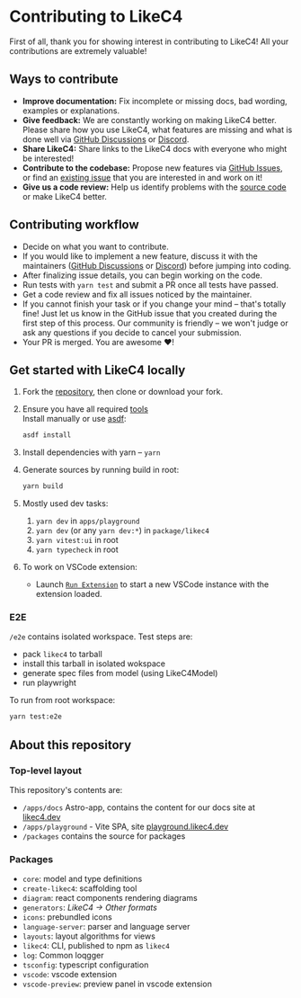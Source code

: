 # Contributing to LikeC4

First of all, thank you for showing interest in contributing to LikeC4! All your contributions are extremely valuable!

## Ways to contribute

- **Improve documentation:** Fix incomplete or missing docs, bad wording, examples or explanations.
- **Give feedback:** We are constantly working on making LikeC4 better. Please share how you use LikeC4, what features are missing and what is done well via [GitHub Discussions](https://github.com/likec4/likec4/discussions/new) or [Discord](https://discord.gg/86ZSpjKAdA).
- **Share LikeC4:** Share links to the LikeC4 docs with everyone who might be interested!
- **Contribute to the codebase:** Propose new features via [GitHub Issues](https://github.com/likec4/likec4/issues/new), or find an [existing issue](https://github.com/likec4/likec4/issues/) that you are interested in and work on it!
- **Give us a code review:** Help us identify problems with the [source code](https://github.com/likec4/likec4/tree/main/packages) or make LikeC4 better.

## Contributing workflow

- Decide on what you want to contribute.
- If you would like to implement a new feature, discuss it with the maintainers ([GitHub Discussions](https://github.com/likec4/likec4/discussions/new) or [Discord](https://discord.gg/86ZSpjKAdA)) before jumping into coding.
- After finalizing issue details, you can begin working on the code.
- Run tests with `yarn test` and submit a PR once all tests have passed.
- Get a code review and fix all issues noticed by the maintainer.
- If you cannot finish your task or if you change your mind – that's totally fine! Just let us know in the GitHub issue that you created during the first step of this process. Our community is friendly – we won't judge or ask any questions if you decide to cancel your submission.
- Your PR is merged. You are awesome ❤️!

## Get started with LikeC4 locally

1. Fork the [repository](https://github.com/likec4/likec4), then clone or download your fork.

2. Ensure you have all required [tools](./.tool-versions)  
   Install manually or use [asdf](https://asdf-vm.com/):
   ```sh
   asdf install
   ```

3. Install dependencies with yarn – `yarn`

4. Generate sources by running build in root:
   ```sh
   yarn build
   ```

5. Mostly used dev tasks:
   1. `yarn dev` in `apps/playground`
   2. `yarn dev` (or any `yarn dev:*`) in `package/likec4`
   3. `yarn vitest:ui` in root
   4. `yarn typecheck` in root

6. To work on VSCode extension:
   - Launch [`Run Extension`](https://github.com/likec4/likec4/blob/c88cfdb3856aff4b28c5f72da7ded8caf8c47c62/.vscode/launch.json#L18) to start a new VSCode instance with the extension loaded.

### E2E

`/e2e` contains isolated workspace. Test steps are:
- pack `likec4` to tarball
- install this tarball in isolated wokspace
- generate spec files from model (using LikeC4Model)
- run playwright

To run from root workspace:

```sh
yarn test:e2e
```

## About this repository

### Top-level layout

This repository's contents are:

- `/apps/docs` Astro-app, contains the content for our docs site at [likec4.dev](https://likec4.dev)
- `/apps/playground` - Vite SPA, site [playground.likec4.dev](https://playground.likec4.dev)
- `/packages` contains the source for packages

### Packages

- `core`: model and type definitions
- `create-likec4`: scaffolding tool
- `diagram`: react components rendering diagrams
- `generators`: _LikeC4 -> Other formats_
- `icons`: prebundled icons
- `language-server`: parser and language server
- `layouts`: layout algorithms for views
- `likec4`: CLI, published to npm as `likec4`
- `log`: Common loqgger
- `tsconfig`: typescript configuration
- `vscode`: vscode extension
- `vscode-preview`: preview panel in vscode extension
